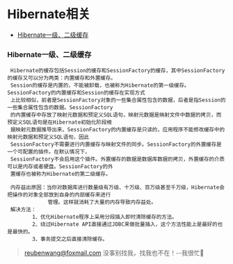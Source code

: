 # Hibernate相关

 - [Hibernate一级、二级缓存](#Hibernate一级、二级缓存)
 
 
 ### Hibernate一级、二级缓存
     Hibernate的缓存包括Session的缓存和SessionFactory的缓存，其中SessionFactory的缓存又可以分为两类：内置缓存和外置缓存。
     Session的缓存是内置的，不能被卸载，也被称为Hibernate的第一级缓存。SessionFactory的内置缓存和Session的缓存在实现方式
     上比较相似，前者是SessionFactory对象的一些集合属性包含的数据，后者是指Session的一些集合属性包含的数据。SessionFactory
     的内置缓存中存放了映射元数据和预定义SQL语句，映射元数据是映射文件中数据的拷贝，而预定义SQL语句是在Hibernate初始化阶段根
     据映射元数据推导出来，SessionFactory的内置缓存是只读的，应用程序不能修改缓存中的映射元数据和预定义SQL语句，因此
     SessionFactory不需要进行内置缓存与映射文件的同步。SessionFactory的外置缓存是一个可配置的插件。在默认情况下，
     SessionFactory不会启用这个插件。外置缓存的数据是数据库数据的拷贝，外置缓存的介质可以是内存或者硬盘。SessionFactory的外
     置缓存也被称为Hibernate的第二级缓存。         
     
     内存益出原因：当你对数据库进行数量级有万级、十万级、百万级甚至千万级，Hibernate会把操作的对象全部放到自身的内部缓存来进行
                 管理。这样就消耗了大量的内存导致内存益处。
     解决方法：
            1、优化Hibernate程序上采用分段插入即时清除缓存的方法。
            2、绕过Hibernate API直接通过JDBC来做批量插入，这个方法性能上是最好的也是最快的。
            3、事务提交之后直接清除缓存。
       


> reubenwang@foxmail.com
> 没事别找我，找我也不在！--我很忙🦆